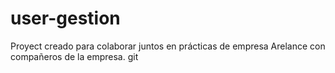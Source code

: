 # user-gestion
Proyect creado para colaborar juntos en prácticas de empresa Arelance con compañeros de la empresa.
git